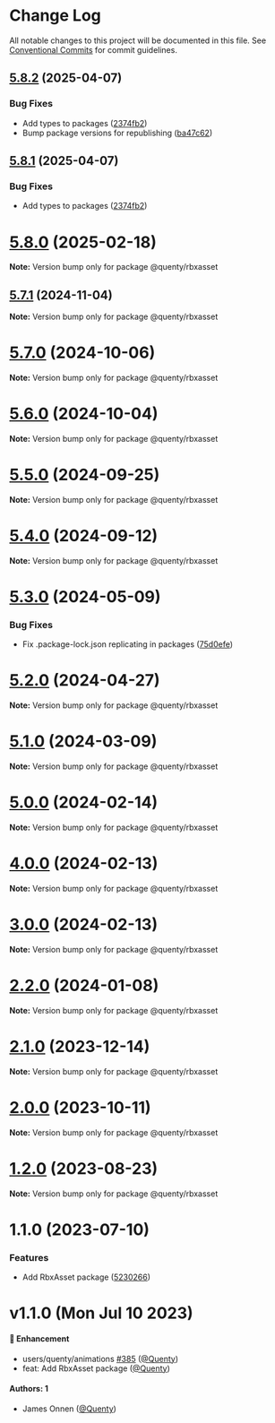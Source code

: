 # Change Log

All notable changes to this project will be documented in this file.
See [Conventional Commits](https://conventionalcommits.org) for commit guidelines.

## [5.8.2](https://github.com/Quenty/NevermoreEngine/compare/@quenty/rbxasset@5.8.0...@quenty/rbxasset@5.8.2) (2025-04-07)


### Bug Fixes

* Add types to packages ([2374fb2](https://github.com/Quenty/NevermoreEngine/commit/2374fb2b043cfbe0e9b507b3316eec46a4e353a0))
* Bump package versions for republishing ([ba47c62](https://github.com/Quenty/NevermoreEngine/commit/ba47c62e32170bf74377b0c658c60b84306dc294))





## [5.8.1](https://github.com/Quenty/NevermoreEngine/compare/@quenty/rbxasset@5.8.0...@quenty/rbxasset@5.8.1) (2025-04-07)


### Bug Fixes

* Add types to packages ([2374fb2](https://github.com/Quenty/NevermoreEngine/commit/2374fb2b043cfbe0e9b507b3316eec46a4e353a0))





# [5.8.0](https://github.com/Quenty/NevermoreEngine/compare/@quenty/rbxasset@5.7.1...@quenty/rbxasset@5.8.0) (2025-02-18)

**Note:** Version bump only for package @quenty/rbxasset





## [5.7.1](https://github.com/Quenty/NevermoreEngine/compare/@quenty/rbxasset@5.7.0...@quenty/rbxasset@5.7.1) (2024-11-04)

**Note:** Version bump only for package @quenty/rbxasset





# [5.7.0](https://github.com/Quenty/NevermoreEngine/compare/@quenty/rbxasset@5.6.0...@quenty/rbxasset@5.7.0) (2024-10-06)

**Note:** Version bump only for package @quenty/rbxasset





# [5.6.0](https://github.com/Quenty/NevermoreEngine/compare/@quenty/rbxasset@5.5.0...@quenty/rbxasset@5.6.0) (2024-10-04)

**Note:** Version bump only for package @quenty/rbxasset





# [5.5.0](https://github.com/Quenty/NevermoreEngine/compare/@quenty/rbxasset@5.4.0...@quenty/rbxasset@5.5.0) (2024-09-25)

**Note:** Version bump only for package @quenty/rbxasset





# [5.4.0](https://github.com/Quenty/NevermoreEngine/compare/@quenty/rbxasset@5.3.0...@quenty/rbxasset@5.4.0) (2024-09-12)

**Note:** Version bump only for package @quenty/rbxasset





# [5.3.0](https://github.com/Quenty/NevermoreEngine/compare/@quenty/rbxasset@5.2.0...@quenty/rbxasset@5.3.0) (2024-05-09)


### Bug Fixes

* Fix .package-lock.json replicating in packages ([75d0efe](https://github.com/Quenty/NevermoreEngine/commit/75d0efeef239f221d93352af71a5b3e930ec23c5))





# [5.2.0](https://github.com/Quenty/NevermoreEngine/compare/@quenty/rbxasset@5.1.0...@quenty/rbxasset@5.2.0) (2024-04-27)

**Note:** Version bump only for package @quenty/rbxasset





# [5.1.0](https://github.com/Quenty/NevermoreEngine/compare/@quenty/rbxasset@5.0.0...@quenty/rbxasset@5.1.0) (2024-03-09)

**Note:** Version bump only for package @quenty/rbxasset





# [5.0.0](https://github.com/Quenty/NevermoreEngine/compare/@quenty/rbxasset@4.0.0...@quenty/rbxasset@5.0.0) (2024-02-14)

**Note:** Version bump only for package @quenty/rbxasset





# [4.0.0](https://github.com/Quenty/NevermoreEngine/compare/@quenty/rbxasset@3.0.0...@quenty/rbxasset@4.0.0) (2024-02-13)

**Note:** Version bump only for package @quenty/rbxasset





# [3.0.0](https://github.com/Quenty/NevermoreEngine/compare/@quenty/rbxasset@2.2.0...@quenty/rbxasset@3.0.0) (2024-02-13)

**Note:** Version bump only for package @quenty/rbxasset





# [2.2.0](https://github.com/Quenty/NevermoreEngine/compare/@quenty/rbxasset@2.1.0...@quenty/rbxasset@2.2.0) (2024-01-08)

**Note:** Version bump only for package @quenty/rbxasset





# [2.1.0](https://github.com/Quenty/NevermoreEngine/compare/@quenty/rbxasset@2.0.0...@quenty/rbxasset@2.1.0) (2023-12-14)

**Note:** Version bump only for package @quenty/rbxasset





# [2.0.0](https://github.com/Quenty/NevermoreEngine/compare/@quenty/rbxasset@1.2.0...@quenty/rbxasset@2.0.0) (2023-10-11)

**Note:** Version bump only for package @quenty/rbxasset





# [1.2.0](https://github.com/Quenty/NevermoreEngine/compare/@quenty/rbxasset@1.1.0...@quenty/rbxasset@1.2.0) (2023-08-23)

**Note:** Version bump only for package @quenty/rbxasset





# 1.1.0 (2023-07-10)


### Features

* Add RbxAsset package ([5230266](https://github.com/Quenty/NevermoreEngine/commit/5230266032a171167b27f06798908e10c731c718))





# v1.1.0 (Mon Jul 10 2023)

#### 🚀 Enhancement

- users/quenty/animations [#385](https://github.com/Quenty/NevermoreEngine/pull/385) ([@Quenty](https://github.com/Quenty))
- feat: Add RbxAsset package ([@Quenty](https://github.com/Quenty))

#### Authors: 1

- James Onnen ([@Quenty](https://github.com/Quenty))
